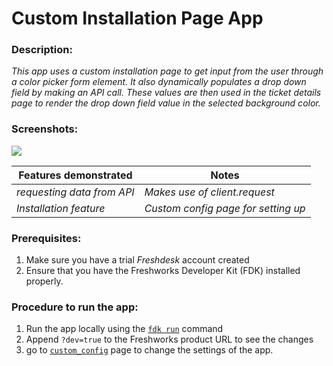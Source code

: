# Custom Installation Page App

### Description:

_This app uses a custom installation page to get input from the user through a color picker form element. It also dynamically populates a drop down field by making an API call. These values are then used in the ticket details page to render the drop down field value in the selected background color._

### Screenshots:

 ![](screenshots/appView.png)

Features demonstrated | Notes
-------------------- | ------
 _requesting data from API_ | _Makes use of client.request_
 _Installation feature_ | _Custom config page for setting up_

### Prerequisites:
1. Make sure you have a trial *Freshdesk* account created
2. Ensure that you have the Freshworks Developer Kit (FDK) installed properly.


### Procedure to run the app:
1. Run the app locally using the [`fdk run`](https://developers.freshchat.com/v2/docs/freshworks-cli/#run) command
2. Append `?dev=true` to the Freshworks product URL to see the changes
3. go to [`custom_config`](http://localhost:10001/custom_configs) page to change the settings of the app.
